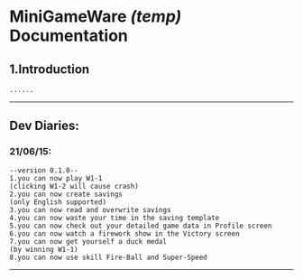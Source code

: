 # MiniGameWare *(temp)* Documentation


## 1.Introduction
    ......

***
## Dev Diaries:
### 21/06/15:
    --version 0.1.0--
    1.you can now play W1-1
    (clicking W1-2 will cause crash)
    2.you can now create savings
    (only English supported)
    3.you can now read and overwrite savings
    4.you can now waste your time in the saving template
    5.you can now check out your detailed game data in Profile screen
    6.you can now watch a firework show in the Victory screen
    7.you can now get yourself a duck medal
    (by winning W1-1)
    8.you can now use skill Fire-Ball and Super-Speed
***
